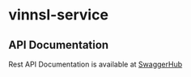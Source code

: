 # vinnsl-service

## API Documentation
Rest API Documentation is available at [SwaggerHub](https://app.swaggerhub.com/apis/a00908270/vinnsl-service/0.0.1-SNAPSHOT)
